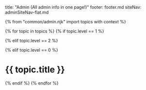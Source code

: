 <frontmatter>
title: "Admin (All admin info in one page!)"
footer: footer.md
siteNav: adminSiteNav-flat.md
</frontmatter>

<link rel="stylesheet" href="../css/main.css">
<link rel="stylesheet" href="../css/admin.css">

<div class="website-content">

<include src="../common/header.md" />

{% from "common/admin.njk" import topics with context %}

{% for topic in topics %} 
{% if topic.level == 1 %} 
<div id="admin-{{ topic.id }}-anchor"></div>
<div id="admin-{{ topic.id }}">
  <include src="{{ topic.id }}.md#main" />
</div>
{% elif topic.level == 2 %}
  
{% elif topic.level == 0 %}
# {{ topic.title }}
{% endif %}
{% endfor %}


<div id="admin-moduleOverview-anchor"></div>
<div id="admin-moduleOverview">
  <include src="moduleOverview.md#main" />
</div>


<div id="admin-usingThisWebsite-anchor"></div>
<div id="admin-usingThisWebsite">
  <include src="usingThisWebsite.md#main" />
</div>


<div id="admin-moduleExpectations-anchor"></div>
<div id="admin-moduleExpectations">
  <include src="moduleExpectations.md#main" />
</div>


<div id="admin-weeklySchedule-anchor"></div>
<div id="admin-weeklySchedule">
  <include src="weeklySchedule.md#main" />
</div>


<div id="admin-learningOutcomes-anchor"></div>
<div id="admin-learningOutcomes">
  <include src="learningOutcomes.md#main" />
</div>


<div id="admin-lectures-anchor"></div>
<div id="admin-lectures">
  <include src="lectures.md#main" />
</div>


<div id="admin-tutorials-anchor"></div>
<div id="admin-tutorials">
  <include src="tutorials.md#main" />
</div>


<div id="admin-instructors-anchor"></div>
<div id="admin-instructors">
  <include src="instructors.md#main" />
</div>


<div id="admin-textbooks-anchor"></div>
<div id="admin-textbooks">
  <include src="textbooks.md#main" />
</div>


<div id="admin-programmingLanguages-anchor"></div>
<div id="admin-programmingLanguages">
  <include src="programmingLanguages.md#main" />
</div>


<div id="admin-project-overview-anchor"></div>
<div id="admin-project-overview">
<include src="project-overview.md#main" />
</div>


<div id="admin-project-product-anchor"></div>
<div id="admin-project-product">
<include src="project-product.md#main" />
</div>


<div id="admin-project-scope-anchor"></div>
<div id="admin-project-scope">
<include src="project-scope.md#main" />
</div>


<div id="admin-project-constraints-anchor"></div>
<div id="admin-project-constraints">
<include src="project-constraints.md#main" />
</div>


<div id="admin-project-teams-anchor"></div>
<div id="admin-project-teams">
<include src="project-teams.md#main" />
</div>


<div id="admin-project-timeline-anchor"></div>
<div id="admin-project-timeline">
<include src="project-timeline.md#main" />
</div>


<div id="admin-project-w03-inception-anchor"></div>
<include src="project-w03-inception.md#title" />
<div id="admin-project-w03-inception">
<include src="project-w03-inception.md#body" />
</div>


<div id="admin-project-mid-v10-anchor"></div>
<include src="project-w04-mid-v10.md#title" />
<div id="admin-project-mid-v10">
<include src="project-w04-mid-v10.md#body" />
</div>


<div id="admin-project-v10-anchor"></div>
<include src="project-w05-v10.md#title" />
<div id="admin-project-v10">
<include src="project-w05-v10.md#body" />
</div>


<div id="admin-project-mid-v11-anchor"></div>
<include src="project-w06-mid-v11.md#title" />
<div id="admin-project-mid-v11">
<include src="project-w06-mid-v11.md#body" />
</div>


<div id="admin-project-v11-anchor"></div>
<include src="project-w07-v11.md#title" />
<div id="admin-project-v11">
<include src="project-w07-v11.md#body" />
</div>


<div id="admin-project-mid-v12-anchor"></div>
<include src="project-w08-mid-v12.md#title" />
<div id="admin-project-mid-v12">
<include src="project-w08-mid-v12.md#body" />
</div>


<div id="admin-project-v12-anchor"></div>
<include src="project-w09-v12.md#title" />
<div id="admin-project-v12">
<include src="project-w09-v12.md#body" />
</div>


<div id="admin-project-mid-v13-anchor"></div>
<include src="project-w10-mid-v13.md#title" />
<div id="admin-project-mid-v13">
<include src="project-w10-mid-v13.md#body" />
</div>


<div id="admin-project-v13-anchor"></div>
<include src="project-w11-v13.md#title" />
<div id="admin-project-v13">
<include src="project-w11-v13.md#body" />
</div>


<div id="admin-project-mid-v14-anchor"></div>
<include src="project-w12-mid-v14.md#title" />
<div id="admin-project-mid-v14">
<include src="project-w12-mid-v14.md#body" />
</div>


<div id="admin-project-v14-anchor"></div>
<include src="project-w13-v14.md#title" />
<div id="admin-project-v14">
<include src="project-w13-v14.md#body" />
</div>


<div id="admin-project-deliverables-anchor"></div>
<div id="admin-project-deliverables">
<include src="project-deliverables.md#main" />
</div>


<div id="admin-project-supervision-anchor"></div>
<div id="admin-project-supervision">
<include src="project-supervision.md#main" />
</div>


<div id="admin-project-assessment-anchor"></div>
<div id="admin-project-assessment">
<include src="project-assessment.md#main" />
</div>


<div id="admin-peerEvaluations-anchor"></div>
<div id="admin-peerEvaluations">
<include src="peerEvaluations.md#main" />
</div>


<div id="admin-tools-anchor"></div>
<div id="admin-tools">
<include src="tools.md#main" />
</div>


<div id="admin-gradeBreakdown-anchor"></div>
<div id="admin-gradeBreakdown">
<include src="gradeBreakdown.md#main" /></div>


<div id="admin-exams-anchor"></div>
<div id="admin-exams">
<include src="exams.md#main" /></div>


<div id="admin-participation-anchor"></div>
<div id="admin-participation">
<include src="participation.md#main" /></div>


<div id="admin-appendixA-principles-anchor"></div>
<div id="admin-appendixA-principles">
<include src="appendixA-principles.md#main" /></div>


<div id="admin-appendixB-policies-anchor"></div>
<div id="admin-appendixB-policies">
<include src="appendixB-policies.md#main" /></div>


<div id="admin-appendixC-faq-anchor"></div>
<div id="admin-appendixC-faq">
<include src="appendixC-faq.md#main" /></div>


<div id="admin-appendixD-help-anchor"></div>
<div id="admin-appendixD-help">
<include src="appendixD-help.md#main" /></div>


<div id="admin-appendixE-github-anchor"></div>
<div id="admin-appendixE-github">
<include src="appendixE-gitHub.md#main" /></div>


<div id="admin-appendixF-teamworkIssues-anchor"></div>
<div id="admin-appendixF-teamworkIssues">
<include src="appendixF-teamworkIssues.md#main" /></div>

</div>

